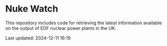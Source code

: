 # Nuke Watch

This repository includes code for retrieving the latest information available on the output of EDF nuclear power plants in the UK.

Last updated: 2024-12-11 16:19